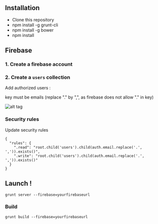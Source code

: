 ## Installation

* Clone this repository
* npm install -g grunt-cli
* npm install -g bower
* npm install

## Firebase

### 1. Create a firebase account

### 2. Create a ```users``` collection

Add authorized users :

key must be emails (replace "." by ",", as firebase does not allow "." in key)

![alt tag](https://raw.github.com/t8g/fAct/master/firebase.png)

### Security rules

Update security rules

```
{
  "rules": {
    ".read": "root.child('users').child(auth.email.replace('.', ',')).exists()",
    ".write": "root.child('users').child(auth.email.replace('.', ',')).exists()"
  }
}
```

## Launch !

```grunt server --firebase=yourfirebaseurl```

### Build

```grunt build --firebase=yourfirebaseurl```